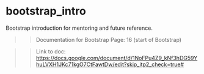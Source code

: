 # bootstrap_intro
Bootstrap introduction for mentoring and future reference.

>> Documentation for Bootstrap
>> Page: 16 (start of Bootstrap)

>> Link to doc: https://docs.google.com/document/d/1NoFPu4Z9_kNf3hDG59YhuLVXH1JKc71kgO7CtFawtDw/edit?skip_itp2_check=true#